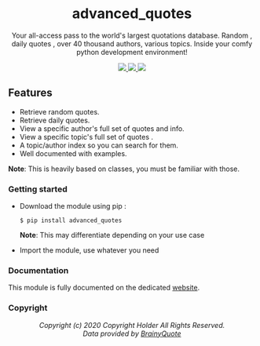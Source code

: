 <div align="center">
  <h1>advanced_quotes</h1>
  <p>Your all-access pass to the world's largest quotations database. Random , daily quotes , over 40 thousand authors, various topics. Inside your comfy python development environment!</p>

  <a class="license" href="https://pypi.org/project/advanced_quotes/">
    <img src="https://img.shields.io/pypi/l/advanced_quotes?label=License&style=flat-square">
  </a>

  <a class="downloads" href="https://pypi.org/project/advanced_quotes/">
    <img src="https://img.shields.io/pypi/dw/advanced_quotes?label=Downloads&style=flat-square">
  </a>

  <a class="status" href="https://pypi.org/project/advanced_quotes/">
    <img src="https://img.shields.io/pypi/status/advanced_quotes?label=Status&style=flat-square">
  </a>
</div>

## Features
- Retrieve random quotes.
- Retrieve daily quotes.
- View a specific author's full set of quotes and info.
- View a specific topic's full set of quotes .
- A topic/author index so you can search for them.
- Well documented with examples.

**Note**:  This is heavily based on classes, you must be familiar with those.

### Getting started
- Download the module using pip :

      $ pip install advanced_quotes

    **Note**: This may differentiate depending on your use case
- Import the module, use whatever you need

### Documentation
This module is fully documented on the dedicated [website](https://advanced-quotes.mahdios.gq).

### Copyright

<div align="center">
<i>Copyright (c) 2020 Copyright Holder All Rights Reserved.<br>
Data provided by <a href="https://www.brainyquote.com/">BrainyQuote</a>

</div>
